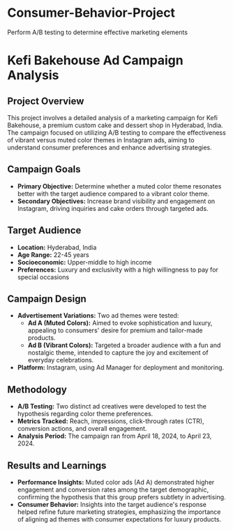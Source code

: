 # Consumer-Behavior-Project
Perform A/B testing to determine effective marketing elements

# Kefi Bakehouse Ad Campaign Analysis

## Project Overview
This project involves a detailed analysis of a marketing campaign for Kefi Bakehouse, a premium custom cake and dessert shop in Hyderabad, India. The campaign focused on utilizing A/B testing to compare the effectiveness of vibrant versus muted color themes in Instagram ads, aiming to understand consumer preferences and enhance advertising strategies.

## Campaign Goals
- **Primary Objective:** Determine whether a muted color theme resonates better with the target audience compared to a vibrant color theme.
- **Secondary Objectives:** Increase brand visibility and engagement on Instagram, driving inquiries and cake orders through targeted ads.

## Target Audience
- **Location:** Hyderabad, India
- **Age Range:** 22-45 years
- **Socioeconomic:** Upper-middle to high income
- **Preferences:** Luxury and exclusivity with a high willingness to pay for special occasions

## Campaign Design
- **Advertisement Variations:** Two ad themes were tested:
  - **Ad A (Muted Colors):** Aimed to evoke sophistication and luxury, appealing to consumers' desire for premium and tailor-made products.
  - **Ad B (Vibrant Colors):** Targeted a broader audience with a fun and nostalgic theme, intended to capture the joy and excitement of everyday celebrations.
- **Platform:** Instagram, using Ad Manager for deployment and monitoring.

## Methodology
- **A/B Testing:** Two distinct ad creatives were developed to test the hypothesis regarding color theme preferences.
- **Metrics Tracked:** Reach, impressions, click-through rates (CTR), conversion actions, and overall engagement.
- **Analysis Period:** The campaign ran from April 18, 2024, to April 23, 2024.

## Results and Learnings
- **Performance Insights:** Muted color ads (Ad A) demonstrated higher engagement and conversion rates among the target demographic, confirming the hypothesis that this group prefers subtlety in advertising.
- **Consumer Behavior:** Insights into the target audience's response helped refine future marketing strategies, emphasizing the importance of aligning ad themes with consumer expectations for luxury products.
